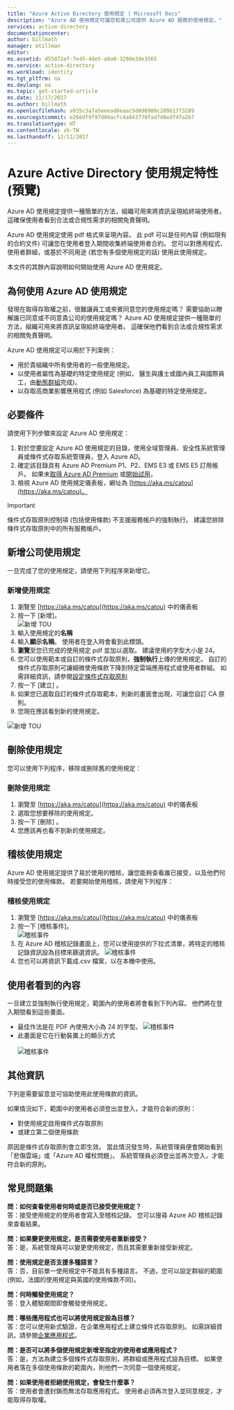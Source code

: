 ```yaml
---
title: "Azure Active Directory 使用規定 | Microsoft Docs"
description: "Azure AD 使用規定可讓您和貴公司提供 Azure AD 服務的使用規定。"
services: active-directory
documentationcenter: 
author: billmath
manager: mtillman
editor: 
ms.assetid: d55872ef-7e45-4de5-a9a0-3298e3de3565
ms.service: active-directory
ms.workload: identity
ms.tgt_pltfrm: na
ms.devlang: na
ms.topic: get-started-article
ms.date: 11/17/2017
ms.author: billmath
ms.openlocfilehash: a935c3a7a5eeead8eaac5d8d0980c289b17f3289
ms.sourcegitcommit: e266df9f97d04acfc4a843770fadfd8edf4fa2b7
ms.translationtype: HT
ms.contentlocale: zh-TW
ms.lasthandoff: 12/11/2017
---
```

# <a name="azure-active-directory-terms-of-use-feature-preview"></a>Azure Active Directory 使用規定特性 (預覽)
Azure AD 使用規定提供一種簡單的方法，組織可用來將資訊呈現給終端使用者。  這確保使用者看到合法或合規性需求的相關免責聲明。

Azure AD 使用規定使用 pdf 格式來呈現內容。   此 pdf 可以是任何內容 (例如現有的合約文件) 可讓您在使用者登入期間收集終端使用者合約。  您可以對應用程式、使用者群組，或基於不同用途 (若您有多個使用規定的話) 使用此使用規定。

本文件的其餘內容說明如何開始使用 Azure AD 使用規定。  

## <a name="why-use-azure-ad-terms-of-use"></a>為何使用 Azure AD 使用規定
發現在取得存取權之前，很難讓員工或來賓同意您的使用規定嗎？ 需要協助以瞭解誰已同意或不同意貴公司的使用規定嗎？  Azure AD 使用規定提供一種簡單的方法，組織可用來將資訊呈現給終端使用者。  這確保他們看到合法或合規性需求的相關免責聲明。

Azure AD 使用規定可以用於下列案例：
-   用於貴組織中所有使用者的一般使用規定。
-   以使用者屬性為基礎的特定使用規定 (例如， 醫生與護士或國內員工與國際員工，由[動態群組](https://azure.microsoft.com/updates/azure-active-directory-dynamic-membership-for-groups)完成)。
-   以存取高商業影響應用程式 (例如 Salesforce) 為基礎的特定使用規定。


## <a name="prerequisites"></a>必要條件
請使用下列步驟來設定 Azure AD 使用規定：

1. 對於您要設定 Azure AD 使用規定的目錄，使用全域管理員、安全性系統管理員或條件式存取系統管理員，登入 Azure AD。
2. 確定該目錄具有 Azure AD Premium P1、P2、EMS E3 或 EMS E5 訂用帳戶。  如果未[取得 Azure AD Premium](active-directory-get-started-premium.md) 或[開始試用](https://azure.microsoft.com/trial/get-started-active-directory/)，
3. 檢視 Azure AD 使用規定儀表板，網址為 [https://aka.ms/catou](https://aka.ms/catou)。

>[!IMPORTANT]
>條件式存取原則控制項 (包括使用條款) 不支援服務帳戶的強制執行。  建議您排除條件式存取原則中的所有服務帳戶。

## <a name="add-company-terms-of-use"></a>新增公司使用規定
一旦完成了您的使用規定，請使用下列程序來新增它。

### <a name="to-add-terms-of-use"></a>新增使用規定
1. 瀏覽至 [https://aka.ms/catou](https://aka.ms/catou) 中的儀表板
2. 按一下 [新增]。</br>
![新增 TOU](media/active-directory-tou/tou2.png)
3. 輸入使用規定的**名稱**
4. 輸入**顯示名稱**。  使用者在登入時會看到此標頭。
5. **瀏覽**至您已完成的使用規定 pdf 並加以選取。  建議使用的字型大小是 24。
6. 您可以使用範本或自訂的條件式存取原則，**強制執行**上傳的使用規定。  自訂的條件式存取原則可讓細微使用條款下降到特定雲端應用程式或使用者群組。  如需詳細資訊，請參閱[設定條件式存取原則](active-directory-conditional-access-best-practices.md)
7. 按一下 [建立] 。
8. 如果您已選取自訂的條件式存取範本，則新的畫面會出現，可讓您自訂 CA 原則。
7. 您現在應該看到新的使用規定。</br>

![新增 TOU](media/active-directory-tou/tou3.png)

## <a name="delete-terms-of-use"></a>刪除使用規定
您可以使用下列程序，移除或刪除舊的使用規定：

### <a name="to-delete-terms-of-use"></a>刪除使用規定
1. 瀏覽至 [https://aka.ms/catou](https://aka.ms/catou) 中的儀表板
2. 選取您想要移除的使用規定。
3. 按一下 [刪除] 。
4. 您應該再也看不到新的使用規定。


## <a name="audit-terms-of-use"></a>稽核使用規定
Azure AD 使用規定提供了易於使用的稽核，讓您能夠查看誰已接受，以及他們何時接受您的使用條款。  若要開始使用稽核，請使用下列程序：

### <a name="to-audit-terms-of-use"></a>稽核使用規定
1. 瀏覽至 [https://aka.ms/catou](https://aka.ms/catou) 中的儀表板
2. 按一下 [稽核事件]。</br>
![稽核事件](media/active-directory-tou/tou8.png)
3.  在 Azure AD 稽核記錄畫面上，您可以使用提供的下拉式清單，將特定的稽核記錄資訊設為目標來篩選資訊。
![稽核事件](media/active-directory-tou/tou9.png)
4.  您也可以將資訊下載成.csv 檔案，以在本機中使用。

## <a name="what-users-see"></a>使用者看到的內容
一旦建立並強制執行使用規定，範圍內的使用者將會看到下列內容。  他們將在登入期間看到這些畫面。
-   最佳作法是在 PDF 內使用大小為 24 的字型。
![稽核事件](media/active-directory-tou/tou10.png)
-   此畫面是它在行動裝置上的顯示方式</br></br>
![稽核事件](media/active-directory-tou/tou11.png)

## <a name="additional-information"></a>其他資訊
下列是需要留意並可協助使用此使用條款的資訊。

如果情況如下，範圍中的使用者必須登出並登入，才能符合新的原則：
 - 對使用規定啟用條件式存取原則
 - 或建立第二個使用條款

原因是條件式存取原則會立即生效。 當此情況發生時，系統管理員便會開始看到 「悲傷雲端」或「Azure AD 權杖問題」。 系統管理員必須登出並再次登入，才能符合新的原則。





## <a name="frequently-asked-questions"></a>常見問題集

**問：如何查看使用者何時或是否已接受使用規定？**</br>
答：接受使用規定的使用者會寫入至稽核記錄。 您可以搜尋 Azure AD 稽核記錄來查看結果。  

**問：如果變更使用規定，是否需要使用者重新接受？**</br>
答：是，系統管理員可以變更使用規定，而且其需要重新接受新規定。

**問：使用規定是否支援多種語言？**</br>
答：否，目前單一使用規定中不能具有多種語言。  不過，您可以設定群組的範圍 (例如，法國的使用規定與英國的使用條款不同)。 

**問：何時觸發使用規定？**</br>
答：登入體驗期間即會觸發使用規定。

**問：哪些應用程式也可以將使用規定設為目標？**</br>
答：您可以使用新式驗證，在企業應用程式上建立條件式存取原則。  如需詳細資訊，請參閱[企業應用程式](https://docs.microsoft.com/azure/active-directory/active-directory-coreapps-view-azure-portal)。

**問：是否可以將多個使用規定新增至指定的使用者或應用程式？**</br>
答：是，方法為建立多個條件式存取原則，將群組或應用程式設為目標。 如果使用者落在多個使用條款的範圍內，則他們一次同意一個使用規定。
 
**問：如果使用者拒絕使用規定，會發生什麼事？**</br>
答：使用者會遭封鎖而無法存取應用程式。 使用者必須再次登入並同意規定，才能取得存取權。